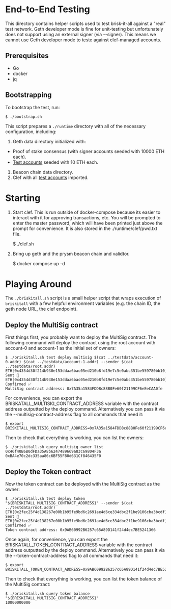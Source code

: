 # End-to-End Testing

This directory contains helper scripts used to test brisk-it-all against a
"real" test network. Geth developer mode is fine for unit-testing but
unfortunately does not support using an external signer (via --signer). This
means we cannot use Geth developer mode to teste against clef-managed accounts.

## Prerequisites

- Go
- docker
- jq

## Bootstrapping

To bootstrap the test, run:

    $ ./bootstrap.sh

This script prepares a `./runtime` directory with all of the necessary
configuration, including:

1. Geth data directory initialized with:
  - Proof of stake consensus (with signer accounts seeded with 10000 ETH each).
  - [Test accounts](../testdata) seeded with 10 ETH each.
1. Beacon chain data directory.
1. Clef with all [test accounts](../testdata) imported.

# Starting

1. Start clef. This is run outside of docker-compose because its easier to interact with it for approving transactions, etc. You will be prompted to enter the master password, which will have been printed just above the prompt for convenience. It is also stored in the ./runtime/clef/pwd.txt file.

    $ ./clef.sh

2. Bring up geth and the prysm beacon chain and validtor.

    $ docker compose up -d

# Playing Around

The `./briskitall.sh` script is a small helper script that wraps execution of `briskitall` with a few helpful environment variables (e.g. the chain ID, the geth node URL, the clef endpoint).

## Deploy the MultiSig contract

First things first, you probably want to deploy the MultiSig contract. The following command will deploy the contract using the root account with account-0 and account-1 as the initial set of owners:

    $ ./briskitall.sh test deploy multisig $(cat ../testdata/account-0.addr) $(cat ../testdata/account-1.addr) --sender $(cat ../testdata/root.addr)
    ETH[0x4354d30f214b930e153ddaa6bac05ed210b8fd19e7c5e0abc351be559780bb10]: Sent 📄 
    ETH[0x4354d30f214b930e153ddaa6bac05ed210b8fd19e7c5e0abc351be559780bb10]: Confirmed ✅ 
    MultiSig contract address: 0x7A35a1584FDD8c88B0Fe60f21199CF6eEeCAA0fe

For convenience, you can export the BRISKATALL_MULTISIG_CONTRACT_ADDRESS variable with the contract address outputted by the deploy command. Alternatively you can pass it via the --multisig-contract-address flag to all commands that need it:

    $ export BRISKITALL_MULTISIG_CONTRACT_ADDRESS=0x7A35a1584FDD8c88B0Fe60f21199CF6eEeCAA0fe

Then to check that everything is working, you can list the owners:

    $ ./briskitall.sh query multisig owner list
    0x46f40B6B0dFDa35A8b6247489669a83c69804F3a
    0xBA4e70c2dc335aa86c6BF55F80d631Cf846435F0

## Deploy the Token contract

Now the token contract can be deployed with the MultiSig contract as the owner:

    $ ./briskitall.sh test deploy token "${BRISKITALL_MULTISIG_CONTRACT_ADDRESS}" --sender $(cat ../testdata/root.addr)
    ETH[0x2fec25f4d138267e00b1b95fe9bd6c2691ae4d6ce334dbc2f1be9106cba3bcdf]: Sent 📄 
    ETH[0x2fec25f4d138267e00b1b95fe9bd6c2691ae4d6ce334dbc2f1be9106cba3bcdf]: Confirmed ✅ 
    Token contract address: 0x9AB60992B6257c65A89D141f24d4ec7BE5241366

Once again, for convenience, you can export the BRISKATALL_TOKEN_CONTRACT_ADDRESS variable with the contract address outputted by the deploy command. Alternatively you can pass it via the --token-contract-address flag to all commands that need it:

    $ export BRISKITALL_TOKEN_CONTRACT_ADDRESS=0x9AB60992B6257c65A89D141f24d4ec7BE5241366

Then to check that everything is working, you can list the token balance of the MultiSig contract:

    $ ./briskitall.sh query token balance "${BRISKITALL_MULTISIG_CONTRACT_ADDRESS}"
    10000000000
